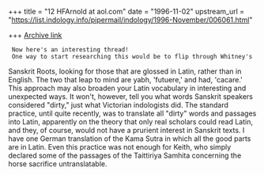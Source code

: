 +++
title = "12 HFArnold at aol.com"
date = "1996-11-02"
upstream_url = "https://list.indology.info/pipermail/indology/1996-November/006061.html"

+++
[Archive link](https://list.indology.info/pipermail/indology/1996-November/006061.html)

     Now here's an interesting thread!
     One way to start researching this would be to flip through Whitney's
Sanskrit Roots, looking for those that are glossed in Latin, rather than in
English. The two that leap to mind are yabh, 'futuere,' and had, 'cacare.'
This approach may also broaden your Latin vocabulary in interesting and
unexpected ways.
     It won't, however, tell you what words Sanskrit speakers considered
"dirty," just what Victorian indologists did. The standard practice, until
quite recently, was to translate all "dirty" words and passages into Latin,
apparently on the theory that only real scholars could read Latin, and they,
of course, would not have a prurient interest in Sanskrit texts. I have one
German translation of the Kama Sutra in which all the good parts are in
Latin. Even this practice was not enough for Keith, who simply declared some
of the passages of the Taittiriya Samhita concerning the horse sacrifice
untranslatable.




